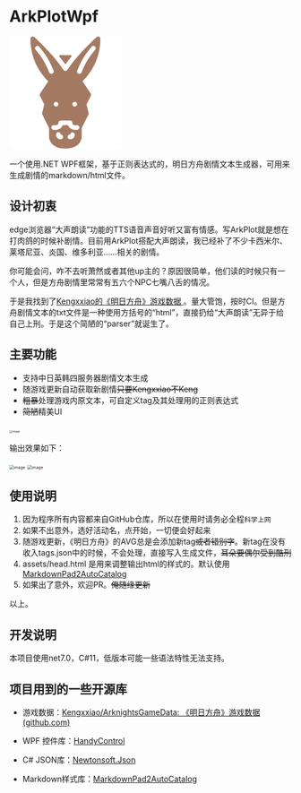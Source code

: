 # ArkPlotWpf
![驴头](./assets/donkey.png)

一个使用.NET WPF框架，基于正则表达式的，明日方舟剧情文本生成器，可用来生成剧情的markdown/html文件。

## 设计初衷

edge浏览器“大声朗读”功能的TTS语音声音好听又富有情感。写ArkPlot就是想在打肉鸽的时候补剧情。目前用ArkPlot搭配大声朗读，我已经补了不少卡西米尔、莱塔尼亚、炎国、维多利亚……相关的剧情。

你可能会问，咋不去听萧然或者其他up主的？原因很简单，他们读的时候只有一个人，但是方舟剧情里常常有五六个NPC七嘴八舌的情况。

于是我找到了[Kengxxiao的《明日方舟》游戏数据 ](https://github.com/Kengxxiao/ArknightsGameData/tree/master)。量大管饱，按时CI。但是方舟剧情文本的txt文件是一种使用方括号的“html”，直接扔给“大声朗读”无异于给自己上刑。于是这个简陋的“parser”就诞生了。

## 主要功能

* 支持中日英韩四服务器剧情文本生成
* 随游戏更新自动获取新剧情~~只要Kengxxiao不Keng~~
* ~~粗暴~~处理游戏内原文本，可自定义tag及其处理用的正则表达式
* ~~简陋~~精美UI

<img src="https://github.com/drunkenQCat/ArkPlotWpf/assets/39608175/0cd2bbfa-de4a-42a0-aa30-cb9d3cd2407a" alt="image" style="zoom: 33%;" />

输出效果如下：

<img src="https://github.com/drunkenQCat/ArkPlotWpf/assets/39608175/0fb983c8-1503-4067-a85e-c2a4fbe72480" alt="image" style="zoom: 50%;" />

<img src="https://github.com/drunkenQCat/ArkPlotWpf/assets/39608175/67823cf5-5e11-4e0e-8dba-53035f881615" alt="image" style="zoom:50%;" />

## 使用说明

1. 因为程序所有内容都来自GitHub仓库，所以在使用时请务必全程`科学上网`
2. 如果不出意外，选好活动名，点开始，一切便会好起来
3. 随游戏更新，《明日方舟》的AVG总是会添加新tag~~或者错别字~~。新tag在没有收入tags.json中的时候，不会处理，直接写入生成文件，~~耳朵要偶尔受到酷刑~~
4. assets/head.html 是用来调整输出html的样式的。默认使用[MarkdownPad2AutoCatalog](https://gitee.com/cayxc/MarkdownPad2AutoCatalog)
5. 如果出了意外，欢迎PR。~~俺随缘更新~~

以上。

## 开发说明

本项目使用net7.0，C#11，低版本可能一些语法特性无法支持。

## 项目用到的一些开源库

* 游戏数据：[Kengxxiao/ArknightsGameData: 《明日方舟》游戏数据 (github.com)](https://github.com/Kengxxiao/ArknightsGameData/tree/master)

* WPF 控件库：[HandyControl](https://github.com/HandyOrg/HandyControl) 

* C# JSON库：[Newtonsoft.Json](https://github.com/JamesNK/Newtonsoft.Json) 

* Markdown样式库：[MarkdownPad2AutoCatalog](https://gitee.com/cayxc/MarkdownPad2AutoCatalog)
